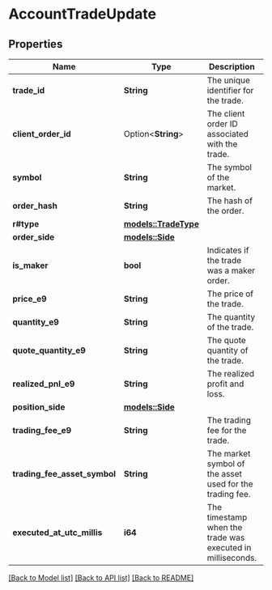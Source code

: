 # AccountTradeUpdate

## Properties

Name | Type | Description | Notes
------------ | ------------- | ------------- | -------------
**trade_id** | **String** | The unique identifier for the trade. | 
**client_order_id** | Option<**String**> | The client order ID associated with the trade. | [optional]
**symbol** | **String** | The symbol of the market. | 
**order_hash** | **String** | The hash of the order. | 
**r#type** | [**models::TradeType**](TradeType.md) |  | 
**order_side** | [**models::Side**](Side.md) |  | 
**is_maker** | **bool** | Indicates if the trade was a maker order. | 
**price_e9** | **String** | The price of the trade. | 
**quantity_e9** | **String** | The quantity of the trade. | 
**quote_quantity_e9** | **String** | The quote quantity of the trade. | 
**realized_pnl_e9** | **String** | The realized profit and loss. | 
**position_side** | [**models::Side**](Side.md) |  | 
**trading_fee_e9** | **String** | The trading fee for the trade. | 
**trading_fee_asset_symbol** | **String** | The market symbol of the asset used for the trading fee. | 
**executed_at_utc_millis** | **i64** | The timestamp when the trade was executed in milliseconds. | 

[[Back to Model list]](../README.md#documentation-for-models) [[Back to API list]](../README.md#documentation-for-api-endpoints) [[Back to README]](../README.md)



